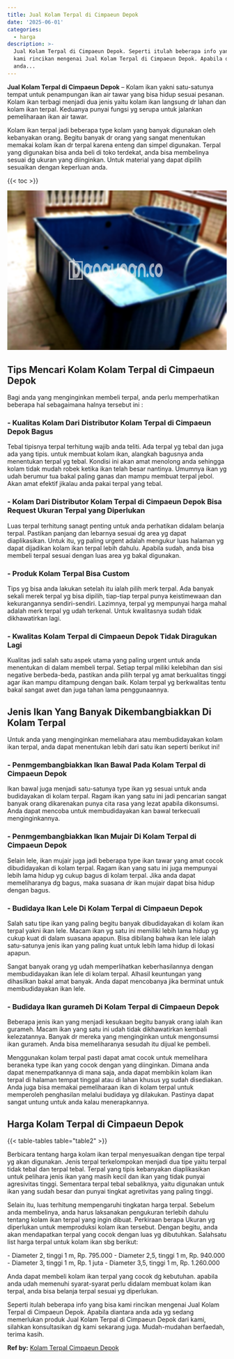 ```yaml
---
title: Jual Kolam Terpal di Cimpaeun Depok
date: '2025-06-01'
categories:
  - harga
description: >-
  Jual Kolam Terpal di Cimpaeun Depok. Seperti itulah beberapa info yang bisa
  kami rincikan mengenai Jual Kolam Terpal di Cimpaeun Depok. Apabila diantara
  anda...
---
```


**Jual Kolam Terpal di Cimpaeun Depok** – Kolam ikan yakni satu-satunya tempat untuk penampungan ikan air tawar yang bisa hidup sesuai pesanan. Kolam ikan terbagi menjadi dua jenis yaitu kolam ikan langsung dr lahan dan kolam ikan terpal. Keduanya punyai fungsi yg serupa untuk jalankan pemeliharaan ikan air tawar.

Kolam ikan terpal jadi beberapa type kolam yang banyak digunakan oleh kebanyakan orang. Begitu banyak dr orang yang sangat menentukan memakai kolam ikan dr terpal karena enteng dan simpel digunakan. Terpal yang digunakan bisa anda beli di toko terdekat, anda bisa membelinya sesuai dg ukuran yang diinginkan. Untuk material yang dapat dipilih sesuaikan dengan keperluan anda.

{{< toc >}}

![Jual Kolam Terpal di Cimpaeun Depok](/images/jual-kolam-terpal-22.png)

## Tips Mencari Kolam Kolam Terpal di Cimpaeun Depok

Bagi anda yang menginginkan membeli terpal, anda perlu memperhatikan beberapa hal sebagaimana halnya tersebut ini :

### \- Kualitas Kolam Dari Distributor Kolam Terpal di Cimpaeun Depok Bagus

Tebal tipisnya terpal terhitung wajib anda teliti. Ada terpal yg tebal dan juga ada yang tipis. untuk membuat kolam ikan, alangkah bagusnya anda menentukan terpal yg tebal. Kondisi ini akan amat menolong anda sehingga kolam tidak mudah robek ketika ikan telah besar nantinya. Umumnya ikan yg udah berumur tua bakal paling ganas dan mampu membuat terpal jebol. Akan amat efektif jikalau anda pakai terpal yang tebal.

### \- Kolam Dari Distributor Kolam Terpal di Cimpaeun Depok Bisa Request Ukuran Terpal yang Diperlukan

Luas terpal terhitung sanagt penting untuk anda perhatikan didalam belanja terpal. Pastikan panjang dan lebarnya sesuai dg area yg dapat diaplikasikan. Untuk itu, yg paling urgent adalah mengukur luas halaman yg dapat dijadikan kolam ikan terpal lebih dahulu. Apabila sudah, anda bisa membeli terpal sesuai dengan luas area yg bakal digunakan.

### \- Produk Kolam Terpal Bisa Custom

Tips yg bisa anda lakukan setelah itu ialah pilih merk terpal. Ada banyak sekali merek terpal yg bisa dipilih, tiap-tiap terpal punya keistimewaan dan kekurangannya sendiri-sendiri. Lazimnya, terpal yg mempunyai harga mahal adalah merk terpal yg udah terkenal. Untuk kwalitasnya sudah tidak dikhawatirkan lagi.

### \- Kwalitas Kolam Terpal di Cimpaeun Depok Tidak Diragukan Lagi

Kualitas jadi salah satu aspek utama yang paling urgent untuk anda menentukan di dalam membeli terpal. Setiap terpal miliki kelebihan dan sisi negative berbeda-beda, pastikan anda pilih terpal yg amat berkualitas tinggi agar ikan mampu ditampung dengan baik. Kolam terpal yg berkwalitas tentu bakal sangat awet dan juga tahan lama penggunaannya.

## Jenis Ikan Yang Banyak Dikembangbiakkan Di Kolam Terpal

Untuk anda yang menginginkan memeliahara atau membudidayakan kolam ikan terpal, anda dapat menentukan lebih dari satu ikan seperti berikut ini!

### \- Penmgembangbiakkan Ikan Bawal Pada Kolam Terpal di Cimpaeun Depok

Ikan bawal juga menjadi satu-satunya type ikan yg sesuai untuk anda budidayakan di kolam terpal. Ragam ikan yang satu ini jadi pencarian sangat banyak orang dikarenakan punya cita rasa yang lezat apabila dikonsumsi. Anda dapat mencoba untuk membudidayakan kan bawal terkecuali menginginkannya.

### \- Penmgembangbiakkan Ikan Mujair Di Kolam Terpal di Cimpaeun Depok

Selain lele, ikan mujair juga jadi beberapa type ikan tawar yang amat cocok dibudidayakan di kolam terpal. Ragam ikan yang satu ini juga mempunyai lebih lama hidup yg cukup bagus di kolam terpal. Jika anda dapat memeliharanya dg bagus, maka suasana dr ikan mujair dapat bisa hidup dengan bagus.

### \- Budidaya Ikan Lele Di Kolam Terpal di Cimpaeun Depok

Salah satu tipe ikan yang paling begitu banyak dibudidayakan di kolam ikan terpal yakni ikan lele. Macam ikan yg satu ini memiliki lebih lama hidup yg cukup kuat di dalam suasana apapun. Bisa dibilang bahwa ikan lele ialah satu-satunya jenis ikan yang paling kuat untuk lebih lama hidup di lokasi apapun.

Sangat banyak orang yg udah memperlihatkan keberhasilannya dengan membudidayakan ikan lele di kolam terpal. Alhasil keuntungan yang dihasilkan bakal amat banyak. Anda dapat mencobanya jika berminat untuk membudidayakan ikan lele.

### \- Budidaya Ikan gurameh Di Kolam Terpal di Cimpaeun Depok

Beberapa jenis ikan yang menjadi kesukaan begitu banyak orang ialah ikan gurameh. Macam ikan yang satu ini udah tidak dikhawatirkan kembali kelezatannya. Banyak dr mereka yang menginginkan untuk mengonsumsi ikan gurameh. Anda bisa memeliharanya sesudah itu dijual ke pembeli.

Menggunakan kolam terpal pasti dapat amat cocok untuk memelihara beraneka type ikan yang cocok dengan yang diinginkan. Dimana anda dapat menempatkannya di mana saja, anda dapat membikin kolam ikan terpal di halaman tempat tinggal atau di lahan khusus yg sudah disediakan. Anda juga bisa memakai pemeliharaan ikan di kolam terpal untuk memperoleh penghasilan melalui budidaya yg dilakukan. Pastinya dapat sangat untung untuk anda kalau menerapkannya.

## Harga Kolam Terpal di Cimpaeun Depok

{{< table-tables table="table2" >}}

Berbicara tentang harga kolam ikan terpal menyesuaikan dengan tipe terpal yg akan digunakan. Jenis terpal terkelompokan menjadi dua tipe yaitu terpal tidak tebal dan terpal tebal. Terpal yang tipis kebanyakan diaplikasikan untuk pelihara jenis ikan yang masih kecil dan ikan yang tidak punyai agresivitas tinggi. Sementara terpal tebal sebaliknya, yaitu digunakan untuk ikan yang sudah besar dan punyai tingkat agretivitas yang paling tinggi.

Selain itu, luas terhitung mempengaruhi tingkatan harga terpal. Sebelum anda membelinya, anda harus laksanakan pengukuran terlebih dahulu tentang kolam ikan terpal yang ingin dibuat. Perkiraan berapa Ukuran yg diperlukan untuk memproduksi kolam ikan tersebut. Dengan begitu, anda akan mendapatkan terpal yang cocok dengan luas yg dibutuhkan. Salahsatu list harga terpal untuk kolam ikan sbg berikut:

\- Diameter 2, tinggi 1 m, Rp. 795.000 - Diameter 2,5, tinggi 1 m, Rp. 940.000 - Diameter 3, tinggi 1 m, Rp. 1 juta - Diameter 3,5, tinggi 1 m, Rp. 1.260.000

Anda dapat membeli kolam ikan terpal yang cocok dg kebutuhan. apabila anda udah memenuhi syarat-syarat perlu didalam membuat kolam ikan terpal, anda bisa belanja terpal sesuai yg diperlukan.

Seperti itulah beberapa info yang bisa kami rincikan mengenai Jual Kolam Terpal di Cimpaeun Depok. Apabila diantara anda ada yg sedang memerlukan produk Jual Kolam Terpal di Cimpaeun Depok dari kami, silahkan konsultasikan dg kami sekarang juga. Mudah-mudahan berfaedah, terima kasih.

**Ref by:** [Kolam Terpal Cimpaeun Depok](https://id.wikipedia.org/wiki/Kolam)
